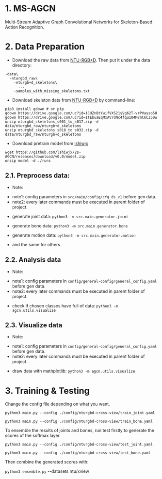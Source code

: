 # 1. MS-AGCN
Multi-Stream Adaptive Graph Convolutional Networks for Skeleton-Based Action Recognition.

# 2. Data Preparation

- Download the raw data from [NTU-RGB+D](https://github.com/shahroudy/NTURGB-D). Then put it under the data directory:

```
-data\
  -nturgbd_raw\  
    -nturgb+d_skeletons\
      ...
    -samples_with_missing_skeletons.txt
```

[https://github.com/shahroudy/NTURGB-D]: NTU-RGB+D


- Download skeleton data from [NTU-RGB+D](https://github.com/shahroudy/NTURGB-D) by command-line:

```
pip3 install gdown # or pip
gdown https://drive.google.com/uc?id=1CUZnBtYwifVXS21yVg62T-vrPVayso5H
gdown https://drive.google.com/uc?id=1tEbuaEqMxAV7dNc4fqu1O4M7mC6CJ50w
unzip nturgbd_skeletons_s001_to_s017.zip -d data/nturgbd_raw/nturgb+d_skeletons
unzip nturgbd_skeletons_s018_to_s032.zip -d data/nturgbd_raw/nturgb+d_skeletons
```

- Download pretrain model from [lshiwjx](https://github.com/lshiwjx)

```
wget https://github.com/lshiwjx/2s-AGCN/releases/download/v0.0/model.zip
unzip model -d ./runs
```
## 2.1. Preprocess data:

* Note: 
+ note1: config parameters in `src/main/config/cfg_ds_v1` before gen data.
+ note2: every later commands must be executed in parent folder of project.

- generate joint data:          `python3 -m src.main.generator.joint`

- generate bone data:           `python3 -m src.main.generator.bone`
    
- generate motion data:          `python3 -m src.main.generator.motion`

- and the same for others.


## 2.2. Analysis data

* Note: 
+ note1: config parameters in `config/general-config/general_config.yaml` before gen data.
+ note2: every later commands must be executed in parent folder of project.

- check if chosen classes have full of data: `python3 -m agcn.utils.visualize`
## 2.3. Visualize data

* Note: 
+ note1: config parameters in `config/general-config/general_config.yaml` before gen data.
+ note2: every later commands must be executed in parent folder of project.

- draw data with mathplotlib: `python3 -m agcn.utils.visualize`

# 3. Training & Testing

Change the config file depending on what you want.


  `python3 main.py --config ./config/nturgbd-cross-view/train_joint.yaml`

  `python3 main.py --config ./config/nturgbd-cross-view/train_bone.yaml`

To ensemble the results of joints and bones, run test firstly to generate the scores of the softmax layer. 

  `python3 main.py --config ./config/nturgbd-cross-view/test_joint.yaml`

  `python3 main.py --config ./config/nturgbd-cross-view/test_bone.yaml`

Then combine the generated scores with: 

  `python3 ensemble.py` --datasets ntu/xview

